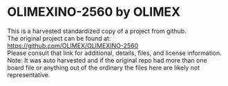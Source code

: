 
# OLIMEXINO-2560 by OLIMEX  
This is a harvested standardized copy of a project from github.  
The original project can be found at:  
https://github.com/OLIMEX/OLIMEXINO-2560  
Please consult that link for additional, details, files, and license information.  
Note: It was auto harvested and if the original repo had more than one board file or anything out of the ordinary the files here are likely not representative.  
    